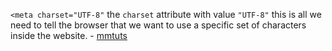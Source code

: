 `<meta charset="UTF-8"` the `charset` attribute with value `"UTF-8"` this is all we need to tell the browser that we want to use a specific set of characters inside the website.  - [mmtuts](https://www.youtube.com/watch?v=bupWPZdXqIA&index=1&list=PL0eyrZgxdwhwNC5ppZo_dYGVjerQY3xYU)
